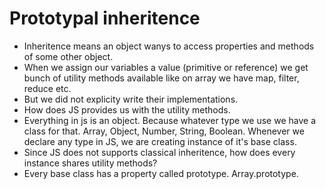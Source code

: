 # Prototypal inheritence

- Inheritence means an object wanys to access properties and methods of some other object.
- When we assign our variables a value (primitive or reference) we get bunch of utility methods available like on array we have map, filter, reduce etc.
- But we did not explicity write their implementations.
- How does JS provides us with the utility methods.
- Everything in js is an object. Because whatever type we use we have a class for that. Array, Object, Number, String, Boolean. Whenever we declare any type in JS, we are creating instance of it's base class.
- Since JS does not supports classical inheritence, how does every instance shares utility methods?
- Every base class has a property called prototype. Array.prototype.
